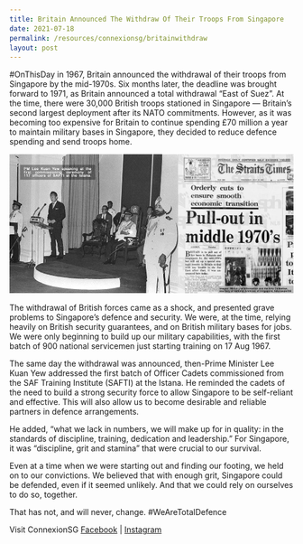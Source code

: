 ```yaml
---
title: Britain Announced The Withdraw Of Their Troops From Singapore
date: 2021-07-18
permalink: /resources/connexionsg/britainwithdraw
layout: post
---
```

#OnThisDay in 1967, Britain announced the withdrawal of their troops from Singapore by the mid-1970s. Six months later, the deadline was brought forward to 1971, as Britain announced a total withdrawal “East of Suez”. At the time, there were 30,000 British troops stationed in Singapore — Britain’s second largest deployment after its NATO commitments. However, as it was becoming too expensive for Britain to continue spending £70 million a year to maintain military bases in Singapore, they decided to reduce defence spending and send troops home.

![Alt text for image on Isomer site](/images/britainannouncedwithdrawal.jpeg)

The withdrawal of British forces came as a shock, and presented grave problems to Singapore’s defence and security. We were, at the time, relying heavily on British security guarantees, and on British military bases for jobs. We were only beginning to build up our military capabilities, with the first batch of 900 national servicemen just starting training on 17 Aug 1967.

The same day the withdrawal was announced, then-Prime Minister Lee Kuan Yew addressed the first batch of Officer Cadets commissioned from the SAF Training Institute (SAFTI) at the Istana. He reminded the cadets of the need to build a strong security force to allow Singapore to be self-reliant and effective. This will also allow us to become desirable and reliable partners in defence arrangements.

He added, “what we lack in numbers, we will make up for in quality: in the standards of discipline, training, dedication and leadership.” For Singapore, it was “discipline, grit and stamina” that were crucial to our survival. 

Even at a time when we were starting out and finding our footing, we held on to our convictions. We believed that with enough grit, Singapore could be defended, even if it seemed unlikely. And that we could rely on ourselves to do so, together.

That has not, and will never, change. #WeAreTotalDefence

Visit ConnexionSG [Facebook](https://www.facebook.com/ConnexionSG) | [Instagram](https://www.instagram.com/connexionsg/)